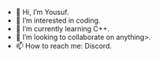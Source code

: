 - 👋 Hi, I’m Yousuf.
- 👀 I’m interested in coding.
- 🌱 I’m currently learning C++.
- 💞️ I’m looking to collaborate on anything>.
- 📫 How to reach me: Discord.

<!---
Ibysuf/Ibysuf is a ✨ special ✨ repository because its `README.md` (this file) appears on your GitHub profile.
You can click the Preview link to take a look at your changes.
--->
